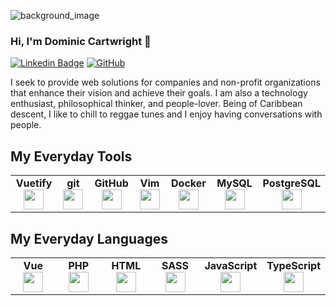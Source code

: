 ![background_image](https://user-images.githubusercontent.com/13526857/175754374-32208dc6-f5e9-4b92-bc62-92c589f288de.png)

### Hi, I'm Dominic Cartwright 👋

<!-- [![Gmail Badge](https://img.shields.io/badge/-dominic@dkcartwright.com-c14438?style=flat-square&logo=Gmail&logoColor=white&link=mailto:dominic@dkcartwright.com)](mailto:dominic@dkcartwright.com) -->
[![Linkedin Badge](https://img.shields.io/badge/-LinkedIn-blue?style=flat-square&logo=Linkedin&logoColor=white&link=https://www.linkedin.com/in/dominic-cartwright/)](https://www.linkedin.com/in/dominic-cartwright/)
[![GitHub](https://img.shields.io/badge/-GitHub-181717?style=flat-square&logo=github&logoColor=white&link=https://github.com/dcartwright07)](https://github.com/dcartwright07)

I seek to provide web solutions for companies and non-profit organizations that enhance their vision and achieve their goals. I am also a technology enthusiast, philosophical thinker, and people-lover. Being of Caribbean descent, I like to chill to reggae tunes and I enjoy having conversations with people.

<!-- 🔭 I’m currently working on a Community Development Platform called What'sUp 24/7.<br /> -->
<!-- 🌱 I’m currently learning C# with .NET.<br /> -->
<!-- 👯 I’m looking to collaborate on project that help improve my community.<br /> -->

## My Everyday Tools

<table width="100%">
    <tbody>
        <tr valign="top">
            <td width="80px" align="center">
              <span><strong>Vuetify</strong></span><br>
              <img height="32px" src="https://cdn.jsdelivr.net/gh/devicons/devicon/icons/vuetify/vuetify-original.svg" />
            </td>
            <td width="80px" align="center">
              <span><strong>git</strong></span><br>
              <img height="32px" src="https://cdn.jsdelivr.net/gh/devicons/devicon/icons/git/git-plain.svg" />
            </td>
            <td width="80px" align="center">
              <span><strong>GitHub</strong></span><br>
              <img height="32px" src="https://cdn.jsdelivr.net/gh/devicons/devicon/icons/github/github-original.svg" />
            </td>
            <td width="80px" align="center">
              <span><strong>Vim</strong></span><br>
              <img height="32px" src="https://cdn.jsdelivr.net/gh/devicons/devicon/icons/vim/vim-original.svg" />
            </td>
            <td width="80px" align="center">
              <span><strong>Docker</strong></span><br>
              <img height="32px" src="https://cdn.jsdelivr.net/gh/devicons/devicon/icons/docker/docker-original.svg" />
            </td>
            <td width="80px" align="center">
              <span><strong>MySQL</strong></span><br>
              <img height="32px" src="https://cdn.jsdelivr.net/gh/devicons/devicon/icons/mysql/mysql-original-wordmark.svg" />
            </td>
            <td width="80px" align="center">
              <span><strong>PostgreSQL</strong></span><br>
              <img height="32px" src="https://cdn.jsdelivr.net/gh/devicons/devicon/icons/postgresql/postgresql-original-wordmark.svg" />
            </td>
        </tr>
    </tbody>
</table>

## My Everyday Languages

<table width="100%">
    <tbody>
        <tr valign="top">
            <td width="80px" align="center">
              <span><strong>Vue</strong></span><br>
              <img height="32px" src="https://cdn.jsdelivr.net/gh/devicons/devicon/icons/vuejs/vuejs-original.svg" />
            </td>
            <td width="80px" align="center">
              <span><strong>PHP</strong></span><br>
              <img height="32" src="https://cdn.jsdelivr.net/gh/devicons/devicon/icons/php/php-original.svg" />
            </td>
            <td width="80px" align="center">
              <span><strong>HTML</strong></span><br>
              <img height="32" src="https://cdn.jsdelivr.net/gh/devicons/devicon/icons/html5/html5-original.svg" />
            </td>
            <td width="80px" align="center">
              <span><strong>SASS</strong></span><br>
              <img height="32px" src="https://cdn.jsdelivr.net/gh/devicons/devicon/icons/sass/sass-original.svg" />
            </td>
            <td width="80px" align="center">
              <span><strong>JavaScript</strong></span><br>
              <img height="32px" src="https://cdn.jsdelivr.net/gh/devicons/devicon/icons/javascript/javascript-original.svg" />
            </td>
            <td width="80px" align="center">
              <span><strong>TypeScript</strong></span><br>
              <img height="32px" src="https://cdn.jsdelivr.net/gh/devicons/devicon/icons/typescript/typescript-original.svg" />
            </td>
        </tr>
    </tbody>
</table>

<!-- ![GitHub stats](https://github-readme-stats.vercel.app/api?username=dcartwright07&show_icons=true&count_private=true&theme=swift) -->

<!--
**dcartwright07/dcartwright07** is a ✨ _special_ ✨ repository because its `README.md` (this file) appears on your GitHub profile.
[![Top Langs](https://github-readme-stats.vercel.app/api/top-langs/?username=dcartwright07&layout=compact&langs_count=8&count_private=true&show_icons=true&theme=swift)](https://github.com/dcartwright07/github-readme-stats)

Here are some ideas to get you started:

- 🔭 I’m currently working on ...
- 🌱 I’m currently learning ...
- 👯 I’m looking to collaborate on ...
- 🤔 I’m looking for help with ...
- 💬 Ask me about ...
- 📫 How to reach me: ...
- 😄 Pronouns: ...
- ⚡ Fun fact: ...
  -->
